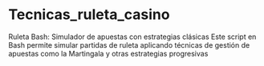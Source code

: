 # Tecnicas_ruleta_casino
 Ruleta Bash: Simulador de apuestas con estrategias clásicas Este script en Bash permite simular partidas de ruleta aplicando técnicas de gestión de apuestas como la Martingala y otras estrategias progresivas
